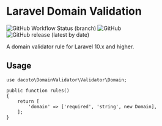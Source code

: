 # Laravel Domain Validation

![GitHub Workflow Status (branch)](https://img.shields.io/github/actions/workflow/status/dacoto/laravel-domain-validation/run-tests.yml)
![GitHub](https://img.shields.io/github/license/dacoto/laravel-domain-validation)
![GitHub release (latest by date)](https://img.shields.io/github/v/release/dacoto/laravel-domain-validation)

A domain validator rule for Laravel 10.x and higher.

## Usage

```
use dacoto\DomainValidator\Validator\Domain;

public function rules()
{
    return [
        'domain' => ['required', 'string', new Domain],
    ];
}
```
